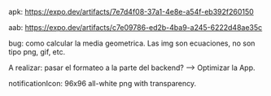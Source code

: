 apk: https://expo.dev/artifacts/7e7d4f08-37a1-4e8e-a54f-eb392f260150

aab: https://expo.dev/artifacts/c7e09786-ed2b-4ba9-a245-6222d48ae35c

bug: como calcular la media geometrica. Las img son ecuaciones, no son tipo png, gif, etc.

A realizar: pasar el formateo a la parte del backend? --> Optimizar la App.

notificationIcon: 96x96 all-white png with transparency.


